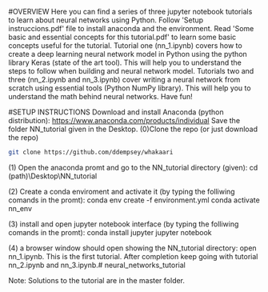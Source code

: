 #OVERVIEW
Here you can find a series of three jupyter notebook tutorials to learn about neural networks using Python. 
Follow 'Setup instruccions.pdf' file to install anaconda and the environment. Read 'Some basic and essential concepts for this tutorial.pdf' to learn some basic concepts useful for the tutorial. 
Tutorial one (nn_1.ipynb) covers how to create a deep learning neural network model in Python using the python library Keras (state of the art tool). This will help you to understand the steps to follow when building and neural network model.
Tutorials two and three (nn_2.ipynb and nn_3.ipynb) cover writing a neural network from scratch using essential tools (Python NumPy library). This will help you to understand the math behind neural networks. 
Have fun!

#SETUP INSTRUCTIONS
Download and install Anaconda (python distribution): https://www.anaconda.com/products/individual
Save the folder NN_tutorial given in the Desktop. 
(0)Clone the repo (or just download the repo)
```bash
git clone https://github.com/ddempsey/whakaari
```

(1) Open the anaconda promt and go to the NN_tutorial directory (given):
cd (path)\Desktop\NN_tutorial 

(2) Create a conda enviroment and activate it (by typing the folliwing comands in the promt):
conda env create -f environment.yml
conda activate nn_env

(3) install and open jupyter notebook interface (by typing the folliwing comands in the promt):
conda install jupyter 
jupyter notebook 

(4) a browser window should open showing the NN_tutorial directory: open nn_1.ipynb. This is the first tutorial. After completion keep going with tutorial nn_2.ipynb and nn_3.ipynb.# neural_networks_tutorial

Note: Solutions to the tutorial are in the master folder. 

